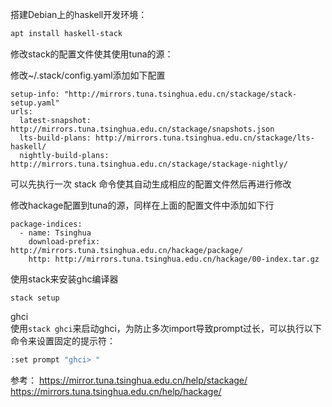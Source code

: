 搭建Debian上的haskell开发环境：

```sh
apt install haskell-stack
```

修改stack的配置文件使其使用tuna的源：

修改~/.stack/config.yaml添加如下配置
```
setup-info: "http://mirrors.tuna.tsinghua.edu.cn/stackage/stack-setup.yaml"
urls:
  latest-snapshot: http://mirrors.tuna.tsinghua.edu.cn/stackage/snapshots.json
  lts-build-plans: http://mirrors.tuna.tsinghua.edu.cn/stackage/lts-haskell/
  nightly-build-plans: http://mirrors.tuna.tsinghua.edu.cn/stackage/stackage-nightly/
```

可以先执行一次 stack 命令使其自动生成相应的配置文件然后再进行修改

修改hackage配置到tuna的源，同样在上面的配置文件中添加如下行

```
package-indices:
  - name: Tsinghua
    download-prefix: http://mirrors.tuna.tsinghua.edu.cn/hackage/package/
    http: http://mirrors.tuna.tsinghua.edu.cn/hackage/00-index.tar.gz
```

使用stack来安装ghc编译器
```
stack setup
```

ghci  
使用`stack ghci`来启动ghci，为防止多次import导致prompt过长，可以执行以下命令来设置固定的提示符：
```sh
:set prompt "ghci> "
```

参考：
https://mirror.tuna.tsinghua.edu.cn/help/stackage/  
https://mirrors.tuna.tsinghua.edu.cn/help/hackage/